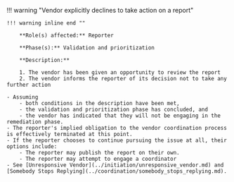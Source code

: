 <a name="07"></a>
!!! warning "Vendor explicitly declines to take action on a report"

    !!! warning inline end ""

        **Role(s) affected:** Reporter

        **Phase(s):** Validation and prioritization

        **Description:**

        1. The vendor has been given an opportunity to review the report
        2. The vendor informs the reporter of its decision not to take any further action

    - Assuming 
        - both conditions in the description have been met,
        - the validation and prioritization phase has concluded, and
        - the vendor has indicated that they will not be engaging in the remediation phase. 
    - The reporter's implied obligation to the vendor coordination process is effectively terminated at this point. 
    - If the reporter chooses to continue pursuing the issue at all, their options include:
        - The reporter may publish the report on their own.
        - The reporter may attempt to engage a coordinator
    - See [Unresponsive Vendor](../initiation/unresponsive_vendor.md) and [Somebody Stops Replying](../coordination/somebody_stops_replying.md).
